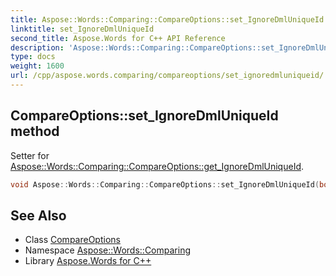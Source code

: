```yaml
---
title: Aspose::Words::Comparing::CompareOptions::set_IgnoreDmlUniqueId method
linktitle: set_IgnoreDmlUniqueId
second_title: Aspose.Words for C++ API Reference
description: 'Aspose::Words::Comparing::CompareOptions::set_IgnoreDmlUniqueId method. Setter for Aspose::Words::Comparing::CompareOptions::get_IgnoreDmlUniqueId in C++.'
type: docs
weight: 1600
url: /cpp/aspose.words.comparing/compareoptions/set_ignoredmluniqueid/
---
```

## CompareOptions::set_IgnoreDmlUniqueId method


Setter for [Aspose::Words::Comparing::CompareOptions::get_IgnoreDmlUniqueId](../get_ignoredmluniqueid/).

```cpp
void Aspose::Words::Comparing::CompareOptions::set_IgnoreDmlUniqueId(bool value)
```

## See Also

* Class [CompareOptions](../)
* Namespace [Aspose::Words::Comparing](../../)
* Library [Aspose.Words for C++](../../../)
